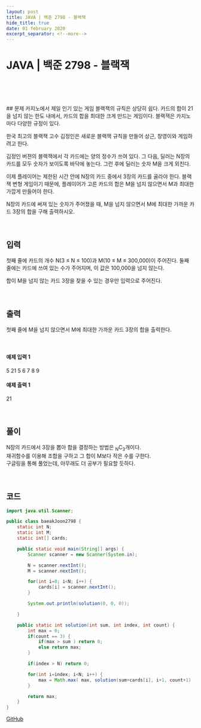 ```yaml
---
layout: post
title: JAVA | 백준 2798 - 블랙잭
hide_title: true     
date: 01 february 2020
excerpt_separator: <!--more-->
---
```

# JAVA | 백준 2798 - 블랙잭
<br>
<br>
<br>
<br>
## 문제
카지노에서 제일 인기 있는 게임 블랙잭의 규칙은 상당히 쉽다. 카드의 합이 21을 넘지 않는 한도 내에서, 카드의 합을 최대한 크게 만드는 게임이다. 블랙잭은 카지노마다 다양한 규정이 있다.

한국 최고의 블랙잭 고수 김정인은 새로운 블랙잭 규칙을 만들어 상근, 창영이와 게임하려고 한다.

김정인 버젼의 블랙잭에서 각 카드에는 양의 정수가 쓰여 있다. 그 다음, 딜러는 N장의 카드를 모두 숫자가 보이도록 바닥에 놓는다. 그런 후에 딜러는 숫자 M을 크게 외친다.

이제 플레이어는 제한된 시간 안에 N장의 카드 중에서 3장의 카드를 골라야 한다. 블랙잭 변형 게임이기 때문에, 플레이어가 고른 카드의 합은 M을 넘지 않으면서 M과 최대한 가깝게 만들어야 한다.

N장의 카드에 써져 있는 숫자가 주어졌을 때, M을 넘지 않으면서 M에 최대한 가까운 카드 3장의 합을 구해 출력하시오.
<br>
<br>
<br>
## 입력
첫째 줄에 카드의 개수 N(3 ≤ N ≤ 100)과 M(10 ≤ M ≤ 300,000)이 주어진다. 둘째 줄에는 카드에 쓰여 있는 수가 주어지며, 이 값은 100,000을 넘지 않는다.

합이 M을 넘지 않는 카드 3장을 찾을 수 있는 경우만 입력으로 주어진다.
<br>
<br>
<br>
## 출력
첫째 줄에 M을 넘지 않으면서 M에 최대한 가까운 카드 3장의 합을 출력한다.
<br>
<br>
<br>
#### 예제 입력 1
5 21
5 6 7 8 9  
#### 예제 출력 1
21
<br>
<br>
<br>
## 풀이
N장의 카드에서 3장을 뽑아 합을 결정하는 방법은 <sub>N</sub>C<sub>3</sub>개이다.  
재귀함수를 이용해 조합을 구하고 그 합이 M보다 작은 수를 구한다.  
구글링을 통해 풀었는데, 아무래도 더 공부가 필요할 듯하다.
<br>
<br>
<br>
## 코드

```java
import java.util.Scanner;

public class baeakJoon2798 {
    static int N;
    static int M;
    static int[] cards;

    public static void main(String[] args) {
        Scanner scanner = new Scanner(System.in);

        N = scanner.nextInt();
        M = scanner.nextInt();

        for(int i=0; i<N; i++) {
            cards[i] = scanner.nextInt();
        }

        System.out.println(solution(0, 0, 0));

    }

    public static int solution(int sum, int index, int count) {
        int max = 0;
        if(count == 3) {
            if(max > sum ) return 0;
            else return max;
        }

        if(index > N) return 0;

        for(int i=index; i<N; i++) {
            max = Math.max( max, solution(sum+cards[i], i+1, count+1) );
        }

        return max;
    }
}
```
[GitHub](https://github.com/hamjeehyun/Beakjoon-2798.git)
